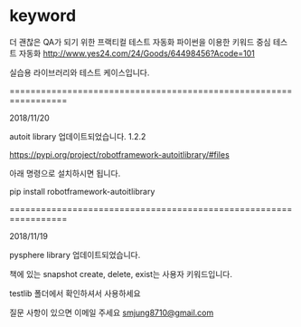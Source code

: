 # keyword

더 괜찮은 QA가 되기 위한 프랙티컬 테스트 자동화 파이썬을 이용한 키워드 중심 테스트 자동화
http://www.yes24.com/24/Goods/64498456?Acode=101 

실습용 라이브러리와 테스트 케이스입니다. 

=================================================================


2018/11/20 


 autoit library 업데이트되었습니다. 1.2.2 
 
 
 https://pypi.org/project/robotframework-autoitlibrary/#files
 
 
 아래 명령으로 설치하시면 됩니다. 
 
 
 pip install robotframework-autoitlibrary


=================================================================


2018/11/19 


 pysphere library 업데이트되었습니다. 
 
 
 책에 있는 snapshot create, delete, exist는 사용자 키워드입니다.
 
 
 testlib 폴더에서 확인하셔서 사용하세요 



질문 사항이 있으면 이메일 주세요 
smjung8710@gmail.com

